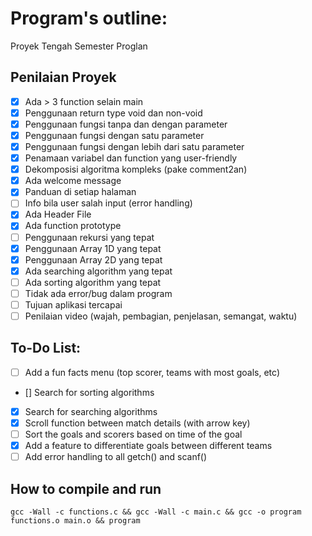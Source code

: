 # Program's outline:
Proyek Tengah Semester Proglan
## Penilaian Proyek
- [X] Ada > 3 function selain main
- [X] Penggunaan return type void dan non-void
- [X] Penggunaan fungsi tanpa dan dengan parameter
- [X] Penggunaan fungsi dengan satu parameter
- [X] Penggunaan fungsi dengan lebih dari satu parameter
- [X] Penamaan variabel dan function yang user-friendly
- [X] Dekomposisi algoritma kompleks (pake comment2an)
- [X] Ada welcome message
- [X] Panduan di setiap halaman
- [ ] Info bila user salah input (error handling)
- [X] Ada Header File
- [X] Ada function prototype
- [ ] Penggunaan rekursi yang tepat
- [X] Penggunaan Array 1D yang tepat
- [X] Penggunaan Array 2D yang tepat
- [X] Ada searching algorithm yang tepat
- [ ] Ada sorting algorithm yang tepat
- [ ] Tidak ada error/bug dalam program
- [ ] Tujuan aplikasi tercapai
- [ ] Penilaian video (wajah, pembagian, penjelasan, semangat, waktu)
## To-Do List:
- [ ] Add a fun facts menu (top scorer, teams with most goals, etc)
- [] Search for sorting algorithms
- [X] Search for searching algorithms
- [X] Scroll function between match details (with arrow key)
- [ ] Sort the goals and scorers based on time of the goal
- [X] Add a feature to differentiate goals between different teams
- [ ] Add error handling to all getch() and scanf()
## How to compile and run
```
gcc -Wall -c functions.c && gcc -Wall -c main.c && gcc -o program functions.o main.o && program
```
